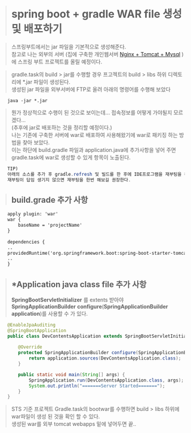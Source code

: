 ># spring boot + gradle WAR file 생성 및 배포하기

>스프링부트에서는 jar 파일을 기본적으로 생성해준다.  
>참고로 나는 외부의 서버 (집에 구축한 개인웹서버 [Nginx + Tomcat + Mysql](http://sksggg123.tistory.com/entry/Centos-7-Nginx-Tomcat-%EA%B5%AC%EC%B6%95-%EB%B0%8F-%EC%84%A4%EC%A0%95?category=1019205) )에 스프링 부트 프로젝트를 올릴 예정이다.  

>gradle.task의 build > jar를 수행할 경우 프고젝트의 build > libs 하위 디렉토리에 *.jar 파일이 생성된다.  
>생성된 jar 파일을 외부서버에 FTP로 올려 아래의 명령어를 수행해 보았다
```shellscript
    java -jar *.jar
```
>뭔가 정상적으로 수행이 된 것으로 보이는데... 접속정보를 어떻게 가야될지 모르겠다...  
>(추후에 jar로 배포하는 것을 정리할 예정이다.)  
>나는 기존에 구축한 서버에 war로 배포하여 사용해왔기에 war로 패키징 하는 방법을 찾아 보았다.  
>이는 하단에 build.gradle 파일과 application.java에 추가사항을 넣어 주면 gradle.task에 war로 생성할 수 있게 항목이 노출된다.
```java
    TIP) 
    아래의 소스를 추가 후 gradle.refresh 및 빌드를 한 후에 IDE프로그램을 재부팅을 해줘야 생기더라..
    재부팅이 답임 생기지 않으면 재부팅을 한번 해보길 권장한다.
```


>## build.grade 추가 사항
```xml
    apply plugin: 'war'
    war {
        baseName = 'projectName'    
    }
    
    dependencies {
    ..
    providedRuntime('org.springframework.boot:spring-boot-starter-tomcat')
    ..
    }
```
>## *Application java class file 추가 사항  
>**SpringBootServletInitializer** 를 extents 받아야  
>**SpringApplicationBuilder** **configure**(**SpringApplicationBuilder application**)를 사용할 수 가 있다.
```java
    @EnableJpaAuditing
    @SpringBootApplication
    public class DevContentsApplication extends SpringBootServletInitializer {
        
        @Override
        protected SpringApplicationBuilder configure(SpringApplicationBuilder application) {
            return application.sources(DevContentsApplication.class);
        }

        public static void main(String[] args) {
            SpringApplication.run(DevContentsApplication.class, args);
            System.out.println("=======Server Started=======");
        }
    }
```

>STS 기준 프로젝트 Gradle.task의 bootwar를 수행하면 build > libs 하위에 war파일이 생성 된 것을 확인 할 수 있다.  
>생성된 war를 외부 tomcat webapps 밑에 넣어두면 끝..  
